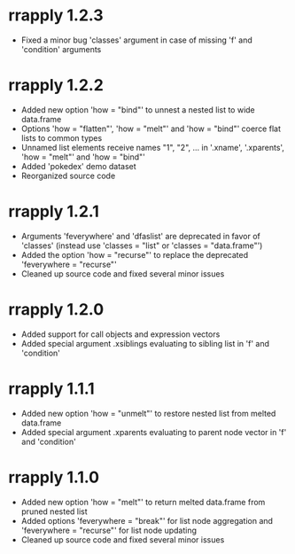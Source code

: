 # rrapply 1.2.3

* Fixed a minor bug 'classes' argument in case of missing 'f' and 'condition' arguments

# rrapply 1.2.2

* Added new option 'how = "bind"' to unnest a nested list to wide data.frame
* Options 'how = "flatten"', 'how = "melt"' and 'how = "bind"' coerce flat lists to common types 
* Unnamed list elements receive names "1", "2", ... in '.xname', '.xparents', 'how = "melt"' and 'how = "bind"'
* Added 'pokedex' demo dataset 
* Reorganized source code

# rrapply 1.2.1

* Arguments 'feverywhere' and 'dfaslist' are deprecated in favor of 'classes' (instead use 'classes = "list" or 'classes = "data.frame"')
* Added the option 'how = "recurse"' to replace the deprecated 'feverywhere = "recurse"'
* Cleaned up source code and fixed several minor issues

# rrapply 1.2.0

* Added support for call objects and expression vectors
* Added special argument .xsiblings evaluating to sibling list in 'f' and 'condition'

# rrapply 1.1.1

* Added new option 'how = "unmelt"' to restore nested list from melted data.frame
* Added special argument .xparents evaluating to parent node vector in 'f' and 'condition' 

# rrapply 1.1.0

* Added new option 'how = "melt"' to return melted data.frame from pruned nested list
* Added options 'feverywhere = "break"' for list node aggregation and 'feverywhere = "recurse"' for list node updating
* Cleaned up source code and fixed several minor issues

